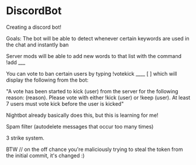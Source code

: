 # DiscordBot
 Creating a discord bot!


Goals:
The bot will be able to detect whenever certain keywords are used in the chat and instantly ban

Server mods will be able to add new words to that list with the command !add ___

You can vote to ban certain users by typing
!votekick ____ [   ] which will display the following from the bot:

"A vote has been started to kick (user) from the server for the following reason: (reason). Please vote with either !kick (user) or !keep (user). At least 7 users must vote kick before the user is kicked"

Nightbot already basically does this, but this is learning for me!

Spam filter (autodelete messages that occur too many times)

3 strike system.


BTW // on the off chance you're maliciously trying to steal the token from the initial commit, it's changed :)
